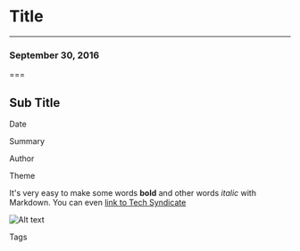 # Title #
----
### September 30, 2016
===
## Sub Title
Date

Summary

Author

Theme

It's very easy to make some words **bold** and other words *italic* with Markdown. You can even [link to Tech Syndicate](https://teksyndicate.com/)

![Alt text](https://nicholaskrause.github.io/littleoverlord/android-chrome-192x192.png "Optional title")

Tags
